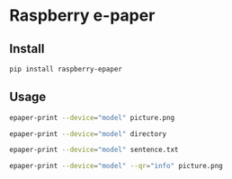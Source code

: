 # Raspberry e-paper

## Install

```sh
pip install raspberry-epaper
```

## Usage

```sh
epaper-print --device="model" picture.png
```

```sh
epaper-print --device="model" directory
```

```sh
epaper-print --device="model" sentence.txt
```

```sh
epaper-print --device="model" --qr="info" picture.png
```
